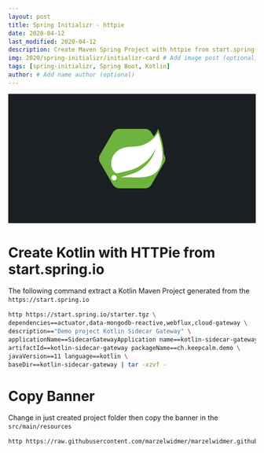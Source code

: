 ```yaml
---
layout: post
title: Spring Initializr - httpie
date: 2020-04-12
last_modified: 2020-04-12
description: Create Maven Spring Project with httpie from start.spring.io - Spring Boot - Maven   # Add post description (optional)
img: 2020/spring-initializr/initializr-card # Add image post (optional)
tags: [spring-initializr, Spring Boot, Kotlin]
author: # Add name author (optional)
--- 
```


![initializr-card.jpg](/assets/img/2020/spring-initializr/initializr-card.jpg)

                                                                                                                
# Create Kotlin with HTTPie from start.spring.io 

The following command extract a Kotlin Maven Project generated from the `https://start.spring.io`

```bash
http https://start.spring.io/starter.tgz \
dependencies==actuator,data-mongodb-reactive,webflux,cloud-gateway \
description=="Demo project Kotlin Sidecar Gateway" \
applicationName==SidecarGatewayApplication name==kotlin-sidecar-gateway groupId==ch.keepcalm \
artifactId==kotlin-sidecar-gateway packageName==ch.keepcalm.demo \
javaVersion==11 language==kotlin \
baseDir==kotlin-sidecar-gateway | tar -xzvf -
```

# Copy Banner
Change in just created project folder then copy the banner in the `src/main/resources`
```bash
http https://raw.githubusercontent.com/marzelwidmer/marzelwidmer.github.io/master/assets/img/2020/spring-initializr/banner.txt -d kotlin-sidecar-gateway/src/main/resources
```


[jekyll-docs]: https://jekyllrb.com/docs/home
[jekyll-gh]:   https://github.com/jekyll/jekyll
[jekyll-talk]: https://talk.jekyllrb.com/

